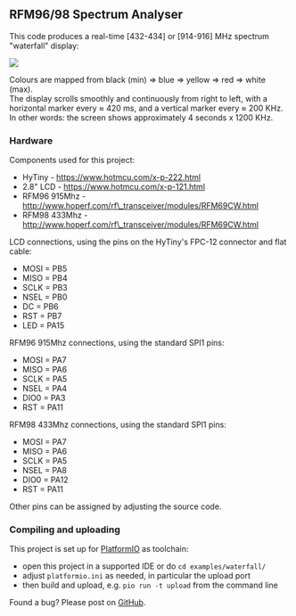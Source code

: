 ## RFM96/98 Spectrum Analyser

This code produces a real-time [432-434] or [914-916] MHz spectrum "waterfall" display:

![](waterfall.jpg)

Colours are mapped from black (min) => blue => yellow => red => white (max).  
The display scrolls smoothly and continuously from right to left, with a  
horizontal marker every ≈ 420 ms, and a vertical marker every ≈ 200 KHz.  
In other words: the screen shows approximately 4 seconds x 1200 KHz.

### Hardware

Components used for this project:

* HyTiny - https://www.hotmcu.com/x-p-222.html
* 2.8" LCD - https://www.hotmcu.com/x-p-121.html
* RFM96 915Mhz - http://www.hoperf.com/rf\_transceiver/modules/RFM69CW.html
* RFM98 433Mhz - http://www.hoperf.com/rf\_transceiver/modules/RFM69CW.html

LCD connections, using the pins on the HyTiny's FPC-12 connector and flat cable:

* MOSI = PB5
* MISO = PB4
* SCLK = PB3
* NSEL = PB0
* DC   = PB6
* RST  = PB7
* LED  = PA15

RFM96 915Mhz connections, using the standard SPI1 pins:

* MOSI = PA7
* MISO = PA6
* SCLK = PA5
* NSEL = PA4
* DIO0 = PA3
* RST  = PA11

RFM98 433Mhz connections, using the standard SPI1 pins:

* MOSI = PA7
* MISO = PA6
* SCLK = PA5
* NSEL = PA8
* DIO0 = PA12
* RST  = PA11

Other pins can be assigned by adjusting the source code.

### Compiling and uploading

This project is set up for [PlatformIO](https://platformio.org) as toolchain:

* open this project in a supported IDE or do `cd examples/waterfall/`
* adjust `platformio.ini` as needed, in particular the upload port
* then build and upload, e.g. `pio run -t upload` from the command line

Found a bug? Please post on [GitHub](https://github.com/jeelabs/jeeh/issues).
